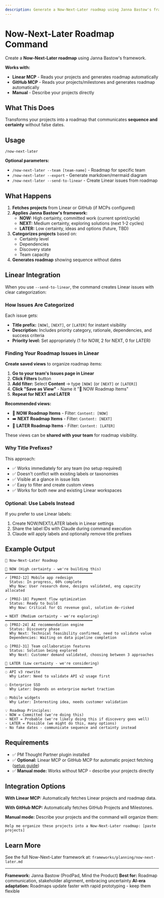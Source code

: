 ```yaml
---
description: Generate a Now-Next-Later roadmap using Janna Bastow's framework
---
```


# Now-Next-Later Roadmap Command

Create a **Now-Next-Later roadmap** using Janna Bastow's framework.

**Works with:**
- **Linear MCP** - Reads your projects and generates roadmap automatically
- **GitHub MCP** - Reads your projects/milestones and generates roadmap automatically
- **Manual** - Describe your projects directly

## What This Does

Transforms your projects into a roadmap that communicates **sequence and certainty** without false dates.

## Usage

```
/now-next-later
```

**Optional parameters:**
- `/now-next-later --team [team-name]` - Roadmap for specific team
- `/now-next-later --export` - Generate markdown/mermaid diagram
- `/now-next-later --send-to-linear` - Create Linear issues from roadmap

## What Happens

1. **Fetches projects** from Linear or GitHub (if MCPs configured)
2. **Applies Janna Bastow's framework:**
   - **NOW:** High certainty, committed work (current sprint/cycle)
   - **NEXT:** Medium certainty, exploring solutions (next 1-2 cycles)
   - **LATER:** Low certainty, ideas and options (future, TBD)
3. **Categorizes projects** based on:
   - Certainty level
   - Dependencies
   - Discovery state
   - Team capacity
4. **Generates roadmap** showing sequence without dates

## Linear Integration

When you use `--send-to-linear`, the command creates Linear issues with clear categorization:

### How Issues Are Categorized

Each issue gets:
- **Title prefix:** `[NOW]`, `[NEXT]`, or `[LATER]` for instant visibility
- **Description:** Includes priority category, rationale, dependencies, and success criteria
- **Priority level:** Set appropriately (1 for NOW, 2 for NEXT, 0 for LATER)

### Finding Your Roadmap Issues in Linear

**Create saved views** to organize roadmap items:

1. **Go to your team's Issues page in Linear**
2. **Click Filters** button
3. **Add filter:** Select **Content** → type `[NOW]` (or `[NEXT]` or `[LATER]`)
4. **Click "Save as View"** - Name it "🎯 NOW Roadmap Items"
5. **Repeat for NEXT and LATER**

**Recommended views:**
- 🎯 **NOW Roadmap Items** - Filter: `Content: [NOW]`
- ➡️ **NEXT Roadmap Items** - Filter: `Content: [NEXT]`
- 🔮 **LATER Roadmap Items** - Filter: `Content: [LATER]`

These views can be **shared with your team** for roadmap visibility.

### Why Title Prefixes?

This approach:
- ✅ Works immediately for any team (no setup required)
- ✅ Doesn't conflict with existing labels or taxonomies
- ✅ Visible at a glance in issue lists
- ✅ Easy to filter and create custom views
- ✅ Works for both new and existing Linear workspaces

### Optional: Use Labels Instead

If you prefer to use Linear labels:
1. Create NOW/NEXT/LATER labels in Linear settings
2. Share the label IDs with Claude during command execution
3. Claude will apply labels and optionally remove title prefixes

## Example Output

```
📅 Now-Next-Later Roadmap

🎯 NOW (High certainty - we're building this)
━━━━━━━━━━━━━━━━━━━━━━━━━━━━━━━━━━━━━━━━
✓ [PROJ-12] Mobile app redesign
  Status: In progress, 60% complete
  Why Now: User research done, designs validated, eng capacity allocated

✓ [PROJ-18] Payment flow optimization
  Status: Ready to build
  Why Now: Critical for Q1 revenue goal, solution de-risked

➡️ NEXT (Medium certainty - we're exploring)
━━━━━━━━━━━━━━━━━━━━━━━━━━━━━━━━━━━━━━━━
○ [PROJ-24] AI recommendation engine
  Status: Discovery phase
  Why Next: Technical feasibility confirmed, need to validate value
  Dependencies: Waiting on data pipeline completion

○ [PROJ-31] Team collaboration features
  Status: Solution being explored
  Why Next: Customer demand validated, choosing between 3 approaches

🔮 LATER (Low certainty - we're considering)
━━━━━━━━━━━━━━━━━━━━━━━━━━━━━━━━━━━━━━━━
◌ API v3 rewrite
  Why Later: Need to validate API v2 usage first

◌ Enterprise SSO
  Why Later: Depends on enterprise market traction

◌ Mobile widgets
  Why Later: Interesting idea, needs customer validation

💡 Roadmap Principles:
- NOW = Committed (we're doing this)
- NEXT = Probable (we're likely doing this if discovery goes well)
- LATER = Possible (we might do this, many options)
- No fake dates - communicate sequence and certainty instead
```

## Requirements

- ✅ PM Thought Partner plugin installed
- ✅ **Optional:** Linear MCP or GitHub MCP for automatic project fetching ([setup guide](../INSTALL_PLUGIN.md#connect-your-issue-tracker))
- ✅ **Manual mode:** Works without MCP - describe your projects directly

## Integration Options

**With Linear MCP:**
Automatically fetches Linear projects and roadmap data.

**With GitHub MCP:**
Automatically fetches GitHub Projects and Milestones.

**Manual mode:**
Describe your projects and the command will organize them:
```
Help me organize these projects into a Now-Next-Later roadmap: [paste projects]
```

## Learn More

See the full Now-Next-Later framework at:
`frameworks/planning/now-next-later.md`

---

**Framework:** Janna Bastow (ProdPad, Mind the Product)
**Best for:** Roadmap communication, stakeholder alignment, embracing uncertainty
**AI-era adaptation:** Roadmaps update faster with rapid prototyping - keep them flexible
